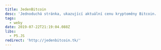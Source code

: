 ```yaml
---
title: JedenBitcoin
desc: 'Jednoduchá stránka, ukazující aktuální cenu kryptoměny Bitcoin.'
tags:
  - weby
date: 2019-07-22T21:19:04.088Z
libs:
  - P5.JS
redirect: 'http://jedenbitcoin.tk/'
---
```

  
